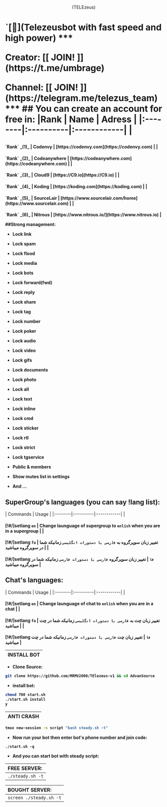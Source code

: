 <p align="center"> (TELEzeus) 
<h1 align="left">`[🐲](Telezeusbot with fast speed and high power)
***
<p align="left">Creator: [[ JOIN! ]](https://t.me/umbrage)
<p align="left">Channel: [[ JOIN! ]](https://telegram.me/telezus_team)
***
## You can create an account for free in:
|Rank | Name | Adress |
|:--------|:----------|:------------|
| <h4>`Rank` _(1)_ | Codenvy | [https://codenvy.com](https://codenvy.com) |
| <h4>`Rank` _(2)_ | Codeanywhere | [https://codeanywhere.com](https://codeanywhere.com) |
| <h4>`Rank` _(3)_ | Cloud9 | [https://C9.io](https://C9.io) |
| <h4>`Rank` _(4)_ | Koding | [https://koding.com](https://koding.com) |
| <h4>`Rank` _(5)_ | SourceLair | [https://www.sourcelair.com/home](https://www.sourcelair.com) |
| <h4>`Rank` _(6)_ | Nitrous | [https://www.nitrous.io/](https://www.nitrous.io) |

##Strong management:
- <p align="left">Lock link
- <p align="left">Lock spam
- <p align="left">Lock flood
- <p align="left">Lock media
- <p align="left">Lock bots
- <p align="left">Lock forward(fwd)
- <p align="left">Lock reply
- <p align="left">Lock share
- <p align="left">Lock tag
- <p align="left">Lock number
- <p align="left">Lock poker
- <p align="left">Lock audio
- <p align="left">Lock video
- <p align="left">Lock gifs
- <p align="left">Lock documents
- <p align="left">Lock photo
- <p align="left">Lock all
- <p align="left">Lock text
- <p align="left">Lock inline
- <p align="left">Lock cmd
- <p align="left">Lock sticker
- <p align="left">Lock rtl
- <p align="left">Lock strict
- <p align="left">Lock tgservice
- <p align="left">Public & members
- <p align="left">Show mutes list in settings
- <p align="left">And ...

## SuperGroup's languages (you can say !lang list):
| Commands | Usage | 
|:--------|:----------|:------------|
| <h4>[!#/]setlang `en` | Change launguage of supergroup to `enlish` when you are in a supergroup |
| <h4>[!#/]setlang `fa` | تغییر زبان سوپرگروه به `فارسی با دستورات انگلیسی` زمانیکه شما در سوپرگروه میباشید |
| <h4>[!#/]setlang `فا` | تغییر زبان سوپرگروه `فارسی با دستورات فارسی` زمانیکه شما در سوپرگروه میباشید |
## Chat's languages:
| Commands | Usage | 
|:--------|:----------|:------------|
| <h4>[!#/]setlang `en` | Change launguage of chat to `enlish` when you are in a chat |
| <h4>[!#/]setlang `fa` | تغییر زبان چت به `فارسی با دستورات انگلیسی` زمانیکه شما در چت میباشید |
| <h4>[!#/]setlang `فا` | تغییر زبان چت `فارسی با دستورات فارسی` زمانیکه شما در چت میباشید |

| INSTALL BOT |
|:-----------------------|
- <p align="left">Clone Source:
```sh
git clone https://github.com/MRMV2000/TElezeus-v1 && cd AdvanSource
```
- <p align="left">install bot:
```sh
chmod 700 start.sh
./start.sh install
y
```
| ANTI CRASH |
|:-----------------------|
```sh
tmux new-session -s script "bash steady.sh -t"
```
- <p align="left">Now run your bot then enter bot's phone number and join code:
`./start.sh -q`
- <p align="left">And you can start bot with steady script:

| FREE SERVER: |
|:-----------------------|
| `./steady.sh -t` |

| BOUGHT SERVER: |
|:-----------------------|
| `screen ./steady.sh -t` |
